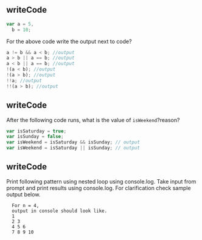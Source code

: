 ## writeCode

```js
var a = 5,
  b = 10;
```

For the above code write the output next to code?

```js
a != b && a < b; //output
a > b || a == b; //output
a < b || a == b; //output
!(a < b); //output
!(a > b); //output
!!a; //output
!!(a > b); //output
```

## writeCode

After the following code runs, what is the value of `isWeekend`?reason?

```js
var isSaturday = true;
var isSunday = false;
var isWeekend = isSaturday && isSunday; // output
var isWeekend = isSaturday || isSunday; // output
```

## writeCode

Print following pattern using nested loop using console.log. Take input from prompt and print results using console.log. For clarification check sample output below.

```
  For n = 4,
  output in console should look like.
  1
  2 3
  4 5 6
  7 8 9 10
```
